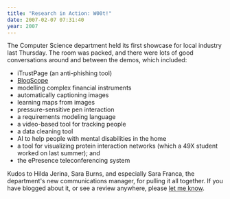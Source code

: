 ```yaml
---
title: "Research in Action: W00t!"
date: 2007-02-07 07:31:40
year: 2007
---
```

The Computer Science department held its first showcase for local industry last Thursday.  The room was packed, and there were lots of good conversations around and between the demos, which included:
<ul>
  <li>iTrustPage (an anti-phishing tool)</li>
  <li><a href="http://www.blogscope.net/">BlogScope</a></li>
  <li>modelling complex financial instruments</li>
  <li>automatically captioning images</li>
  <li>learning maps from images</li>
  <li>pressure-sensitive pen interaction</li>
  <li>a requirements modeling language</li>
  <li>a video-based tool for tracking people</li>
  <li>a data cleaning tool</li>
  <li>AI to help people with mental disabilities in the home</li>
  <li>a tool for visualizing protein interaction networks (which a 49X student worked on last summer); and</li>
  <li>the ePresence teleconferencing system</li>
</ul>
Kudos to Hilda Jerina, Sara Burns, and especially Sara Franca, the department's new communications manager, for pulling it all together.  If you have blogged about it, or see a review anywhere, please <a href="mailto:{{site.author.email}}">let me know</a>.
